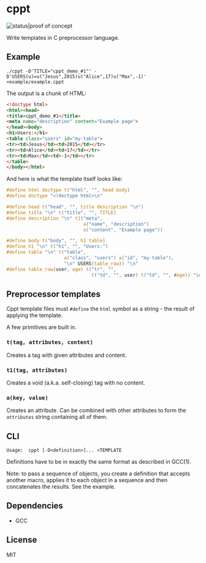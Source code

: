# cppt

![status|proof of concept](https://img.shields.io/badge/status-proof_of_concept-lightgrey.svg?style=flat-square)

Write templates in C preprocessor language.

## Example

```
./cppt -D'TITLE="cppt_demo_#1"' -D'USERS(u)=u("Jesus",2015)u("Alice",17)u("Max",-1)' <example/example.cppt
```

The output is a chunk of HTML:

```html
<!doctype html>
<html><head>
<title>cppt_demo_#1</title>
<meta name="description" content="Example page">
</head><body>
<h1>Users:</h1>
<table class="users" id="my-table">
<tr><td>Jesus</td><td>2015</td></tr>
<tr><td>Alice</td><td>17</td></tr>
<tr><td>Max</td><td>-1</td></tr>
</table>
</body></html>
```

And here is what the template itself looks like:

```c
#define html doctype t("html", "", head body)
#define doctype "<!doctype html>\n"

#define head t("head", "", title description "\n")
#define title "\n" t("title", "", TITLE)
#define description "\n" t1("meta",                                     \
                            a("name", "description")                    \
                            a("content", "Example page"))

#define body t("body", "", h1 table)
#define h1 "\n" t("h1", "", "Users:")
#define table "\n" t("table",                                           \
                     a("class", "users") a("id", "my-table"),           \
                     "\n" USERS(table_row)) "\n"
#define table_row(user, age) t("tr", "",                                \
                               t("td", "", user) t("td", "", #age)) "\n"
```

## Preprocessor templates

Cppt template files must `#define` the `html` symbol as a string - the result of applying the template.

A few primitives are built in.

### `t(tag, attributes, content)`

Creates a tag with given attributes and content.

### `t1(tag, attributes)`

Creates a void (a.k.a. self-closing) tag with no content.

### `a(key, value)`

Creates an attribute. Can be combined with other attributes to form the `attributes` string containing all of them.

## CLI

```
Usage:  cppt [-D<definition>]... <TEMPLATE
```

Definitions have to be in exactly the same format as described in GCC(1).

Note: to pass a sequence of objects, you create a definition that accepts another macro, applies it to each object in a sequence and then concatenates the results. See the example.

## Dependencies

- GCC

## License

MIT
